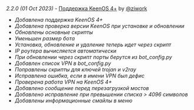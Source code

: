*2.2.0 (01 Oct 2023) -* [Поддержка KeenOS 4+](https://github.com/ziwork/bypass_keenetic/releases/tag/2.2.0) by [@ziwork](https://github.com/ziwork)
- *Добавлена поддержка KeenOS 4+*
- *Добавлена проверка версии KeenOS при установке и обновлении*
- *Обновлены основные скрипты*
- *Уменьшен размер бота*
- *Установка, обновление и удаление теперь идет через скрипт*
- *IP роутера вычисляется автоматически*
- *При обновлении через скрипт порты берутся из bot_config.py*
- *Добавлен список VPN в bot_config.py*
- *Поправлены скрипты для ключей trojan и v2ray*
- *Исправлена ошибка, если в имени VPN был дефис*
- *Проверена работа VPN на KeenOS 4+*
- *Добавлено сообщение перед перезагрузкой мостов*
- *Добавлено исправление при превышении списка > 4096 символов*
- *Добавлены информационные смайлы в меню*